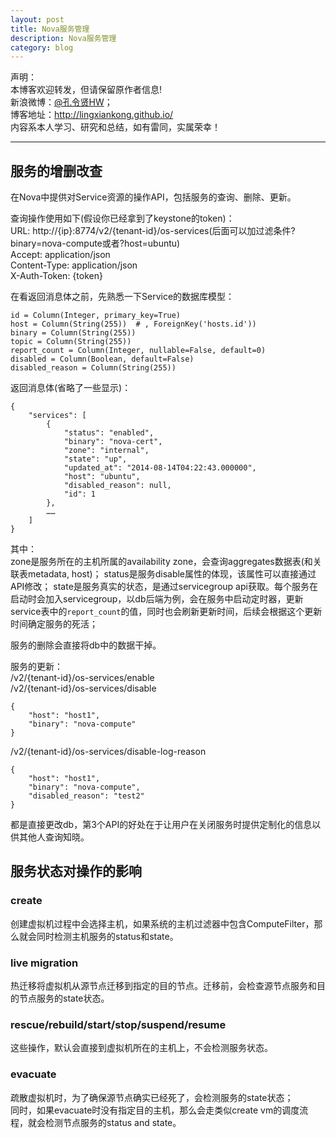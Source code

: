 ```yaml
---
layout: post
title: Nova服务管理
description: Nova服务管理
category: blog
---
```


声明：  
本博客欢迎转发，但请保留原作者信息!  
新浪微博：[@孔令贤HW](http://weibo.com/lingxiankong)；   
博客地址：<http://lingxiankong.github.io/>  
内容系本人学习、研究和总结，如有雷同，实属荣幸！

---

## 服务的增删改查
在Nova中提供对Service资源的操作API，包括服务的查询、删除、更新。

查询操作使用如下(假设你已经拿到了keystone的token)：  
URL: http://{ip}:8774/v2/{tenant-id}/os-services(后面可以加过滤条件?binary=nova-compute或者?host=ubuntu)  
Accept: application/json  
Content-Type: application/json  
X-Auth-Token: {token}

在看返回消息体之前，先熟悉一下Service的数据库模型：

    id = Column(Integer, primary_key=True)
    host = Column(String(255))  # , ForeignKey('hosts.id'))
    binary = Column(String(255))
    topic = Column(String(255))
    report_count = Column(Integer, nullable=False, default=0)
    disabled = Column(Boolean, default=False)
    disabled_reason = Column(String(255))

返回消息体(省略了一些显示)：

    {
        "services": [
            {
                "status": "enabled",
                "binary": "nova-cert",
                "zone": "internal",
                "state": "up",
                "updated_at": "2014-08-14T04:22:43.000000",
                "host": "ubuntu",
                "disabled_reason": null,
                "id": 1
            },
            ……
        ]
    }

其中：  
zone是服务所在的主机所属的availability zone，会查询aggregates数据表(和关联表metadata, host)；
status是服务disable属性的体现，该属性可以直接通过API修改； 
state是服务真实的状态，是通过servicegroup api获取。每个服务在启动时会加入servicegroup，以db后端为例，会在服务中启动定时器，更新service表中的`report_count`的值，同时也会刷新更新时间，后续会根据这个更新时间确定服务的死活； 

服务的删除会直接将db中的数据干掉。

服务的更新：  
/v2/​{tenant-id}​/os-services/enable  
/v2/​{tenant-id}​/os-services/disable  

    {
        "host": "host1",
        "binary": "nova-compute"
    }

/v2/​{tenant-id}​/os-services/disable-log-reason  

    {
        "host": "host1",
        "binary": "nova-compute",
        "disabled_reason": "test2"
    }

都是直接更改db，第3个API的好处在于让用户在关闭服务时提供定制化的信息以供其他人查询知晓。

## 服务状态对操作的影响
### create
创建虚拟机过程中会选择主机，如果系统的主机过滤器中包含ComputeFilter，那么就会同时检测主机服务的status和state。

### live migration
热迁移将虚拟机从源节点迁移到指定的目的节点。迁移前，会检查源节点服务和目的节点服务的state状态。

### rescue/rebuild/start/stop/suspend/resume
这些操作，默认会直接到虚拟机所在的主机上，不会检测服务状态。

### evacuate
疏散虚拟机时，为了确保源节点确实已经死了，会检测服务的state状态；  
同时，如果evacuate时没有指定目的主机，那么会走类似create vm的调度流程，就会检测节点服务的status and state。